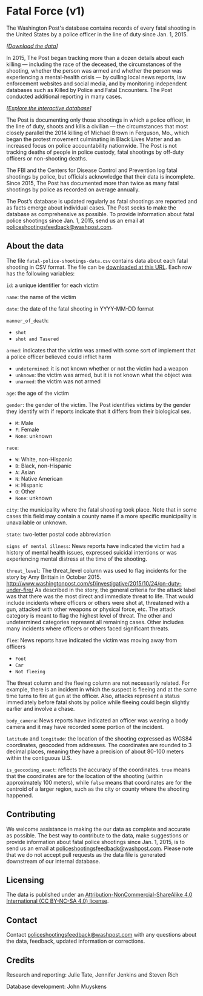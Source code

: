 # Fatal Force (v1)

The Washington Post's database contains records of every fatal shooting in the United States by a police officer in the line of duty since Jan. 1, 2015.

*\[[Download the data](https://github.com/washingtonpost/data-police-shootings/releases/download/v0.1/fatal-police-shootings-data.csv)\]*

In 2015, The Post began tracking more than a dozen details about each killing — including the race of the deceased, the circumstances of the shooting, whether the person was armed and whether the person was experiencing a mental-health crisis — by culling local news reports, law enforcement websites and social media, and by monitoring independent databases such as Killed by Police and Fatal Encounters. The Post conducted additional reporting in many cases.

*\[[Explore the interactive database](https://www.washingtonpost.com/graphics/investigations/police-shootings-database/)\]*

The Post is documenting only those shootings in which a police officer, in the line of duty, shoots and kills a civilian — the circumstances that most closely parallel the 2014 killing of Michael Brown in Ferguson, Mo., which began the protest movement culminating in Black Lives Matter and an increased focus on police accountability nationwide. The Post is not tracking deaths of people in police custody, fatal shootings by off-duty officers or non-shooting deaths.

The FBI and the Centers for Disease Control and Prevention log fatal shootings by police, but officials acknowledge that their data is incomplete. Since 2015, The Post has documented more than twice as many fatal shootings by police as recorded on average annually.

The Post’s database is updated regularly as fatal shootings are reported and as facts emerge about individual cases. The Post seeks to make the database as comprehensive as possible. To provide information about fatal police shootings since Jan. 1, 2015, send us an email at [policeshootingsfeedback@washpost.com](mailto:policeshootingsfeedback@washpost.com).

## About the data

The file `fatal-police-shootings-data.csv` contains data about each fatal shooting in CSV format. The file can be [downloaded at this URL](https://github.com/washingtonpost/data-police-shootings/releases/download/v0.1/fatal-police-shootings-data.csv). Each row has the following variables:

`id`: a unique identifier for each victim

`name`: the name of the victim

`date`: the date of the fatal shooting in YYYY-MM-DD format

`manner_of_death`:
- `shot`
- `shot and Tasered`

`armed`: indicates that the victim was armed with some sort of implement that a police officer believed could inflict harm
- `undetermined`: it is not known whether or not the victim had a weapon
- `unknown`: the victim was armed, but it is not known what the object was
- `unarmed`: the victim was not armed

`age`: the age of the victim

`gender`: the gender of the victim. The Post identifies victims by the gender they identify with if reports indicate that it differs from their biological sex.
- `M`: Male
- `F`: Female
- `None`: unknown

`race`:
- `W`: White, non-Hispanic
- `B`: Black, non-Hispanic
- `A`: Asian
- `N`: Native American
- `H`: Hispanic
- `O`: Other
- `None`: unknown

`city`: the municipality where the fatal shooting took place. Note that in some cases this field may contain a county name if a more specific municipality is unavailable or unknown.

`state`: two-letter postal code abbreviation

`signs of mental illness`: News reports have indicated the victim had a history of mental health issues, expressed suicidal intentions or was experiencing mental distress at the time of the shooting.

`threat_level`: The threat_level column was used to flag incidents for the story by Amy Brittain in October 2015. http://www.washingtonpost.com/sf/investigative/2015/10/24/on-duty-under-fire/ As described in the story, the general criteria for the attack label was that there was the most direct and immediate threat to life. That would include incidents where officers or others were shot at, threatened with a gun, attacked with other weapons or physical force, etc. The attack category is meant to flag the highest level of threat. The other and undetermined categories represent all remaining cases. Other includes many incidents where officers or others faced significant threats.

`flee`: News reports have indicated the victim was moving away from officers
- `Foot`
- `Car`
- `Not fleeing`

The threat column and the fleeing column are not necessarily related. For example, there is an incident in which the suspect is fleeing and at the same time turns to fire at gun at the officer. Also, attacks represent a status immediately before fatal shots by police while fleeing could begin slightly earlier and involve a chase.

`body_camera`: News reports have indicated an officer was wearing a body camera and it may have recorded some portion of the incident.

`latitude` and `longitude`: the location of the shooting expressed as WGS84 coordinates, geocoded from addresses. The coordinates are rounded to 3 decimal places, meaning they have a precision of about 80-100 meters within the contiguous U.S.

`is_geocoding_exact`: reflects the accuracy of the coordinates. `true` means that the coordinates are for the location of the shooting (within approximately 100 meters), while `false` means that coordinates are for the centroid of a larger region, such as the city or county where the shooting happened.

## Contributing

We welcome assistance in making the our data as complete and accurate as possible. The best way to contribute to the data, make suggestions or provide information about fatal police shootings since Jan. 1, 2015, is to send us an email at [policeshootingsfeedback@washpost.com](mailto:policeshootingsfeedback@washpost.com). Please note that we do not accept pull requests as the data file is generated downstream of our internal database.

## Licensing

The data is published under an [Attribution-NonCommercial-ShareAlike 4.0 International (CC BY-NC-SA 4.0) license](https://creativecommons.org/licenses/by-nc-sa/4.0/).

## Contact

Contact [policeshootingsfeedback@washpost.com](mailto:policeshootingsfeedback@washpost.com) with any questions about the data, feedback, updated information or corrections.

## Credits

Research and reporting: Julie Tate, Jennifer Jenkins and Steven Rich

Database development: John Muyskens